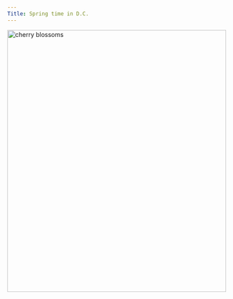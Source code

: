 ```yaml
---
Title: Spring time in D.C.  
---
```

<div class="image-container">
            <img src="DSC_0751.JPG" alt="cherry blossoms" style="width:500px;height:600px;"/>
